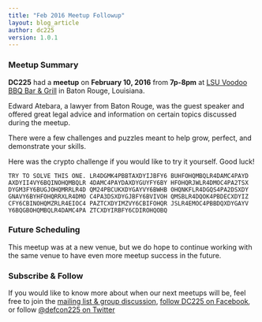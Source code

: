 ```yaml
---
title: "Feb 2016 Meetup Followup"
layout: blog_article
author: dc225
version: 1.0.1
---
```


### Meetup Summary

**DC225** had a **meetup** on **February 10, 2016** from **7p-8pm** at [LSU Voodoo BBQ Bar & Grill](https://www.facebook.com/LSU-Voodoo-BBQ-Bar-Grill-115941018447781/) in Baton Rouge, Louisiana.

Edward Atebara, a lawyer from Baton Rouge, was the guest speaker and offered great legal advice and information on certain topics discussed during the meetup.

There were a few challenges and puzzles meant to help grow, perfect, and demonstrate your skills.

Here was the crypto challenge if you would like to try it yourself. Good luck!

`TRY TO SOLVE THIS ONE.
LR4DGMK4PBBTAXDYIJBFY6
BUHFOHQMBQLR4DAMC4PAYD
AXDYII4VY6BQINOHQMBQLR
4DAMC4PAYDAXDYGUYFY6BY
HFOHQRJWLR4DMOC4PA2TSX
DYGM3FY6BUGJOHQMRRLR4D
QM24PBCUKXDYGAYVY6BWHB
OHQNKFLR4DGQS4PA2DSXDY
GNAVY6BYHFOHQRRXLR4DMO
C4PA3DSXDYGJBFY6BVIVOH
QMSBLR4DQOK4PBDECXDYIZ
CFY6CBINOHQMZRLR4EIOC4
PAZTCXDYIMZVY6CBIFOHQR
JSLR4EMOC4PBBDQXDYGAYV
Y6BQGBOHQMBQLR4DAMC4PA
ZTCXDYIRBFY6CDIROHQOBQ`

### Future Scheduling

This meetup was at a new venue, but we do hope to continue working with the same venue to have even more meetup success in the future.

### Subscribe & Follow

If you would like to know more about when our next meetups will be, feel free to join the [mailing list & group discussion](https://groups.google.com/forum/#!forum/defcon225), [follow DC225 on Facebook](https://www.facebook.com/DC225), or follow [@defcon225 on Twitter](https://twitter.com/defcon225)
